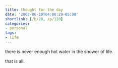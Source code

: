 ```yaml
---
title: thought for the day
date: '2003-06-10T04:00:29-05:00'
shortlink: [/b/20, /p/120]
categories:
- personal
tags:
- life
---
```

there is never enough hot water in the shower of life.

that is all.
